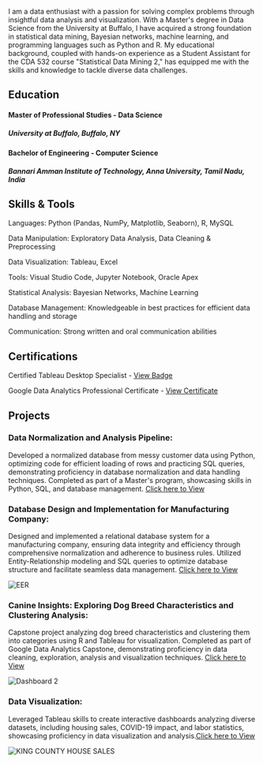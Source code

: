 
I am a data enthusiast with a passion for solving complex problems through insightful data analysis and visualization. With a Master's degree in Data Science from the University at Buffalo, I have acquired a strong foundation in statistical data mining, Bayesian networks, machine learning, and programming languages such as Python and R. My educational background, coupled with hands-on experience as a Student Assistant for the CDA 532 course "Statistical Data Mining 2," has equipped me with the skills and knowledge to tackle diverse data challenges.

## Education

#### Master of Professional Studies - Data Science
##### University at Buffalo, Buffalo, NY

#### Bachelor of Engineering - Computer Science
##### Bannari Amman Institute of Technology, Anna University, Tamil Nadu, India

## Skills & Tools

Languages: Python (Pandas, NumPy, Matplotlib, Seaborn), R, MySQL

Data Manipulation: Exploratory Data Analysis, Data Cleaning & Preprocessing

Data Visualization: Tableau, Excel

Tools: Visual Studio Code, Jupyter Notebook, Oracle Apex

Statistical Analysis: Bayesian Networks, Machine Learning

Database Management: Knowledgeable in best practices for efficient data handling and storage

Communication: Strong written and oral communication abilities

## Certifications

Certified Tableau Desktop Specialist - [View Badge](https://drive.google.com/file/d/1WPgIYN8uuW0nI7m1y0Z6wUXKvg-POUDf/view?usp=drive_link)

Google Data Analytics Professional Certificate - [View Certificate](https://drive.google.com/file/d/1I90IIUkaPLaKDNhDyHb_MIHga1AwG_u5/view?usp=drive_link)

## Projects

### Data Normalization and Analysis Pipeline:

Developed a normalized database from messy customer data using Python, optimizing code for efficient loading of rows and practicing SQL queries, demonstrating proficiency in database normalization and data handling techniques. Completed as part of a Master's program, showcasing skills in Python, SQL, and database management. [Click here to View](https://github.com/PradhakshanaD/Python_DB_Normalization)

### Database Design and Implementation for Manufacturing Company: 

Designed and implemented a relational database system for a manufacturing company, ensuring data integrity and efficiency through comprehensive normalization and adherence to business rules. Utilized Entity-Relationship modeling and SQL queries to optimize database structure and facilitate seamless data management. [Click here to View](https://github.com/PradhakshanaD/DBMS)


![EER](https://github.com/PradhakshanaD/portfolio/assets/124412733/e6800db2-7690-4d05-9fb3-223ff8661ba7)


### Canine Insights: Exploring Dog Breed Characteristics and Clustering Analysis:

Capstone project analyzing dog breed characteristics and clustering them into categories using R and Tableau for visualization. Completed as part of Google Data Analytics Capstone, demonstrating proficiency in data cleaning, exploration, analysis and visualization techniques. [Click here to View](https://github.com/PradhakshanaD/Google-Data-Analytics-Capstone-Project)


![Dashboard 2](https://github.com/PradhakshanaD/portfolio/assets/124412733/0d4bcb25-79f7-4859-a5d0-b525ed912084)


### Data Visualization:

Leveraged Tableau skills to create interactive dashboards analyzing diverse datasets, including housing sales, COVID-19 impact, and labor statistics, showcasing proficiency in data visualization and analysis.[Click here to View](https://github.com/PradhakshanaD/Tableau_Projects)


![KING COUNTY HOUSE SALES](https://github.com/PradhakshanaD/portfolio/assets/124412733/7b50bec6-6bd7-4d0d-94f4-0ced50b91173)


